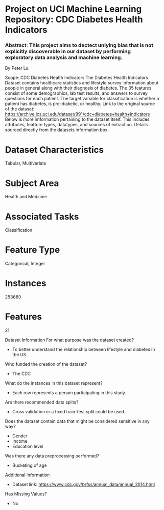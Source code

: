 # Project on UCI Machine Learning Repository: CDC Diabetes Health Indicators
### Abstract: This project aims to dectect unlying bias that is not explicitly discoverable in our dataset by performing exploratory data analysis and machine learning.

By Peter Lu
  
Scope: CDC Diabetes Health Indicators
The Diabetes Health Indicators Dataset contains healthcare statistics and lifestyle survey information about people in general along with their diagnosis of diabetes. The 35 features consist of some demographics, lab test results, and answers to survey questions for each patient. The target variable for classification is whether a patient has diabetes, is pre-diabetic, or healthy.
Link to the original source of the dataset: https://archive.ics.uci.edu/dataset/891/cdc+diabetes+health+indicators 
Below is more imformation pertaining to the dataset itself. This includes attributes, featture types, datatypes, and sources of extraction. Details sourced directly from the datasets information box.
# Dataset Characteristics 
Tabular, Multivariate
# Subject Area
Health and Medicine
# Associated Tasks
Classification
# Feature Type
Categorical, Integer
# Instances
253680
# Features
21


Dataset Information
For what purpose was the dataset created?

- To better understand the relationship between  lifestyle and diabetes in the US

Who funded the creation of the dataset?

- The CDC

What do the instances in this dataset represent?

- Each row represents a person participating in this study.

Are there recommended data splits?

- Cross validation or a fixed train-test split could be used.

Does the dataset contain data that might be considered sensitive in any way?

- Gender
- Income
- Education level

Was there any data preprocessing performed?

- Bucketing of age

Additional Information

- Dataset link: https://www.cdc.gov/brfss/annual_data/annual_2014.html

Has Missing Values?

- No
